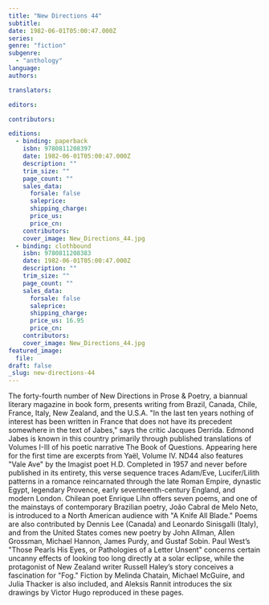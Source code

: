 ```yaml
---
title: "New Directions 44"
subtitle:
date: 1982-06-01T05:00:47.000Z
series:
genre: "fiction"
subgenre:
  - "anthology"
language:
authors:

translators:

editors:

contributors:

editions:
  - binding: paperback
    isbn: 9780811208397
    date: 1982-06-01T05:00:47.000Z
    description: ""
    trim_size: ""
    page_count: ""
    sales_data:
      forsale: false
      saleprice:
      shipping_charge:
      price_us:
      price_cn:
    contributors:
    cover_image: New_Directions_44.jpg
  - binding: clothbound
    isbn: 9780811208383
    date: 1982-06-01T05:00:47.000Z
    description: ""
    trim_size: ""
    page_count: ""
    sales_data:
      forsale: false
      saleprice:
      shipping_charge:
      price_us: 16.95
      price_cn:
    contributors:
    cover_image: New_Directions_44.jpg
featured_image:
  file:
draft: false
_slug: new-directions-44
---
```


The forty-fourth number of New Directions in Prose & Poetry, a biannual literary magazine in book form, presents writing from Brazil, Canada, Chile, France, Italy, New Zealand, and the U.S.A. "In the last ten years nothing of interest has been written in France that does not have its precedent somewhere in the text of Jabes," says the critic Jacques Derrida. Edmond Jabes is known in this country primarily through published translations of Volumes I-III of his poetic narrative The Book of Questions. Appearing here for the first time are excerpts from Yaël, Volume IV. ND44 also features "Vale Ave" by the Imagist poet H.D. Completed in 1957 and never before published in its entirety, this verse sequence traces Adam/Eve, Lucifer/Lilith patterns in a romance reincarnated through the late Roman Empire, dynastic Egypt, legendary Provence, early seventeenth-century England, and modern London. Chilean poet Enrique Lihn offers seven poems, and one of the mainstays of contemporary Brazilian poetry, João Cabral de Melo Neto, is introduced to a North American audience with "A Knife All Blade." Poems are also contributed by Dennis Lee (Canada) and Leonardo Sinisgalli (Italy), and from the United States comes new poetry by John Allman, Allen Grossman, Michael Hannon, James Purdy, and Gustaf Sobin. Paul West’s "Those Pearls His Eyes, or Pathologies of a Letter Unsent" concerns certain uncanny effects of looking too long directly at a solar eclipse, while the protagonist of New Zealand writer Russell Haley’s story conceives a fascination for "Fog." Fiction by Melinda Chatain, Michael McGuire, and Julia Thacker is also included, and Aleksis Rannit introduces the six drawings by Victor Hugo reproduced in these pages.

